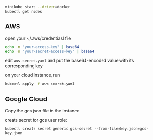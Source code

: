 ```bash
minikube start --driver=docker
kubectl get nodes
```

## AWS
open your ~/.aws/credentiasl file
```bash
echo -n "your-access-key" | base64
echo -n "your-secret-access-key" | base64
```

edit `aws-secret.yaml` and put the base64-encoded value with its corresponding key

on your cloud instance, run
```bash
kubectl apply -f aws-secret.yaml
```

## Google Cloud
Copy the gcs json file to the instance


create secret for gcs user role:
```
kubectl create secret generic gcs-secret --from-file=key.json=gcs-key.json

